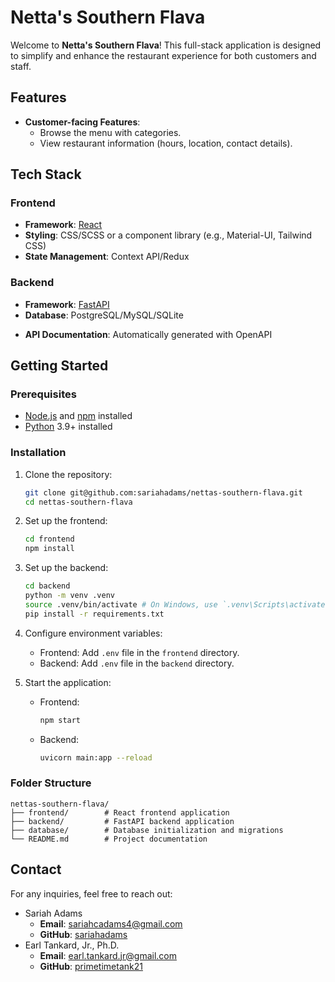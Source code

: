 # Netta's Southern Flava

Welcome to **Netta's Southern Flava**! This full-stack application is designed to simplify and enhance the restaurant experience for both customers and staff. 
<!-- It features a modern, user-friendly interface and a robust backend to handle all restaurant-related operations efficiently. -->

## Features

- **Customer-facing Features**:
  - Browse the menu with categories.
  <!-- - Place orders online. -->
  <!-- - Track order status in real-time. -->
  - View restaurant information (hours, location, contact details).

<!-- - **Admin-facing Features**:
  - Manage menu items (add, edit, delete).
  - Track and update orders.
  - View analytics (e.g., sales, popular items). -->

## Tech Stack

### Frontend
- **Framework**: [React](https://reactjs.org/)
- **Styling**: CSS/SCSS or a component library (e.g., Material-UI, Tailwind CSS)
- **State Management**: Context API/Redux

### Backend
- **Framework**: [FastAPI](https://fastapi.tiangolo.com/)
- **Database**: PostgreSQL/MySQL/SQLite <!-- Might not need this -->
<!-- - **Authentication**: JWT-based authentication -->
- **API Documentation**: Automatically generated with OpenAPI

## Getting Started

### Prerequisites
- [Node.js](https://nodejs.org/) and [npm](https://www.npmjs.com/) installed
- [Python](https://www.python.org/) 3.9+ installed
<!-- - A database setup (e.g., PostgreSQL) -->

### Installation

1. Clone the repository:
   ```bash
   git clone git@github.com:sariahadams/nettas-southern-flava.git
   cd nettas-southern-flava
   ```

2. Set up the frontend:
   ```bash
   cd frontend
   npm install
   ```

3. Set up the backend:
   ```bash
   cd backend
   python -m venv .venv
   source .venv/bin/activate # On Windows, use `.venv\Scripts\activate`
   pip install -r requirements.txt
   ```

4. Configure environment variables:
   - Frontend: Add `.env` file in the `frontend` directory.
   - Backend: Add `.env` file in the `backend` directory.

5. Start the application:
   - Frontend:
     ```bash
     npm start
     ```
   - Backend:
     ```bash
     uvicorn main:app --reload
     ```

### Folder Structure

```plaintext
nettas-southern-flava/
├── frontend/        # React frontend application
├── backend/         # FastAPI backend application
├── database/        # Database initialization and migrations
└── README.md        # Project documentation
```

<!-- ## License

This project is licensed under the MIT License. See the LICENSE file for more details. -->

## Contact

For any inquiries, feel free to reach out:
- Sariah Adams
    - **Email**: [sariahcadams4@gmail.com](mailto:sariahcadams4@gmail.com)
    - **GitHub**: [sariahadams](https://github.com/sariahadams)
- Earl Tankard, Jr., Ph.D.
    - **Email**: [earl.tankard.jr@gmail.com](mailto:earl.tankard.jr@gmail.com)
    - **GitHub**: [primetimetank21](https://github.com/primetimetank21)
